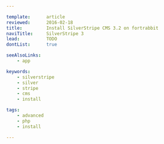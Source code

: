 ```yaml
---

template:      article
reviewed:      2016-02-18
title:         Install SilverStripe CMS 3.2 on fortrabbit
naviTitle:     SilverStripe 3
lead:          TODO
dontList:      true

seeAlsoLinks:
    - app

keywords:
    - silverstripe
    - silver
    - stripe
    - cms
    - install

tags:
    - advanced
    - php
    - install

---
```


<!--

TODO: this article is not finished yet. may someone finish it?

-->
